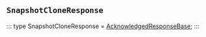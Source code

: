 ## `SnapshotCloneResponse`
:::
type SnapshotCloneResponse = [AcknowledgedResponseBase](./AcknowledgedResponseBase.md);
:::
